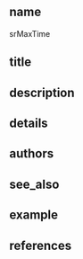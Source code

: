 ## name
srMaxTime
## title
## description
## details
## authors
## see_also
## example
## references
